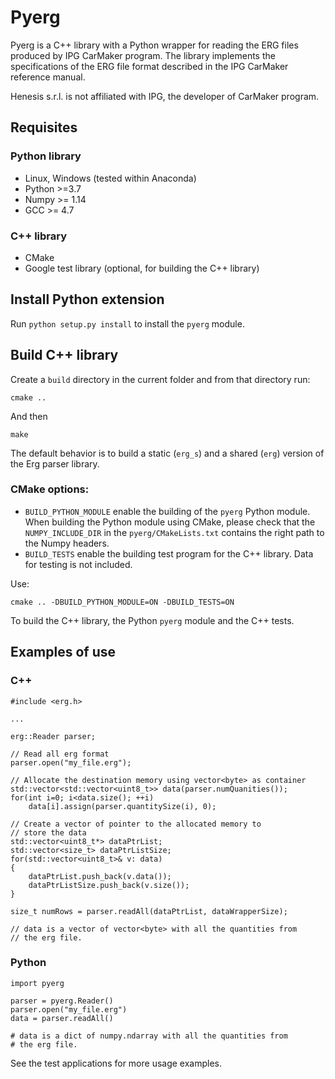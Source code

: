 # Pyerg

Pyerg is a C++ library with a Python wrapper for reading the ERG files produced by IPG CarMaker program.
The library implements the specifications of the ERG file format described in the IPG CarMaker reference manual.

Henesis s.r.l. is not affiliated with IPG, the developer of CarMaker program.

## Requisites

### Python library

- Linux, Windows (tested within Anaconda)
- Python >=3.7
- Numpy >= 1.14
- GCC >= 4.7

### C++ library

- CMake
- Google test library (optional, for building the C++ library)

## Install Python extension

Run `python setup.py install` to install the `pyerg` module.

## Build C++ library

Create a `build` directory in the current folder and from that directory run:

```
cmake ..
```

And then

```
make
```

The default behavior is to build a static (`erg_s`) and a shared (`erg`) version of the Erg parser library.

### CMake options:

- `BUILD_PYTHON_MODULE` enable the building of the `pyerg` Python module.
  When building the Python module using CMake, please check that the `NUMPY_INCLUDE_DIR`
  in the `pyerg/CMakeLists.txt` contains the right path to the Numpy headers.
- `BUILD_TESTS` enable the building test program for the C++ library. Data for testing is not included.

Use:

```
cmake .. -DBUILD_PYTHON_MODULE=ON -DBUILD_TESTS=ON
```

To build the C++ library, the Python `pyerg` module and the C++ tests.


## Examples of use

### C++

```
#include <erg.h>

...

erg::Reader parser;

// Read all erg format
parser.open("my_file.erg");

// Allocate the destination memory using vector<byte> as container
std::vector<std::vector<uint8_t>> data(parser.numQuanities());
for(int i=0; i<data.size(); ++i)
    data[i].assign(parser.quantitySize(i), 0);

// Create a vector of pointer to the allocated memory to
// store the data
std::vector<uint8_t*> dataPtrList;
std::vector<size_t> dataPtrListSize;
for(std::vector<uint8_t>& v: data)
{
    dataPtrList.push_back(v.data());
    dataPtrListSize.push_back(v.size());
}

size_t numRows = parser.readAll(dataPtrList, dataWrapperSize);

// data is a vector of vector<byte> with all the quantities from
// the erg file.
```

### Python

```
import pyerg

parser = pyerg.Reader()
parser.open("my_file.erg")
data = parser.readAll()

# data is a dict of numpy.ndarray with all the quantities from
# the erg file.

```

See the test applications for more usage examples.